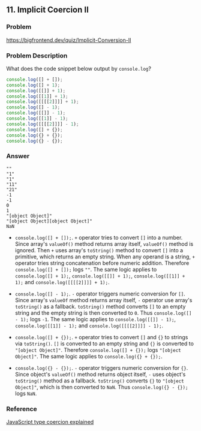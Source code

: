 ## 11. Implicit Coercion II

### Problem

https://bigfrontend.dev/quiz/Implicit-Conversion-II

### Problem Description

What does the code snippet below output by `console.log`?

```js
console.log([] + []);
console.log([] + 1);
console.log([[]] + 1);
console.log([[1]] + 1);
console.log([[[[2]]]] + 1);
console.log([] - 1);
console.log([[]] - 1);
console.log([[1]] - 1);
console.log([[[[2]]]] - 1);
console.log([] + {});
console.log({} + {});
console.log({} - {});
```

### Answer

```
""
"1"
"1"
"11"
"21"
-1
-1
0
1
"[object Object]"
"[object Object][object Object]"
NaN
```

- `console.log([] + []);`. `+` operator tries to convert `[]` into a number. Since array's `valueOf()` method returns array itself, `valueOf()` method is ignored. Then `+` uses array's `toString()` method to convert `[]` into a primitive, which returns an empty string. When any operand is a string, `+` operator tries string concatenation before numeric addition. Therefore `console.log([] + []);` logs `""`. The same logic applies to `console.log([] + 1);`, `console.log([[]] + 1);`, `console.log([[1]] + 1);` and `console.log([[[[2]]]] + 1);`.

- `console.log([] - 1);`. `-` operator triggers numeric conversion for `[]`. Since array's `valueOf` method returns array itself, `-` operator use array's `toString()` as a fallback. `toString()` method converts `[]` to an empty string and the empty string is then converted to `0`.
  Thus `console.log([] - 1);` logs `-1`. The same logic applies to `console.log([[]] - 1);`, `console.log([[1]] - 1);` and `console.log([[[[2]]]] - 1);`.

- `console.log([] + {});`. `+` operator tries to convert `[]` and `{}` to strings via `toString()`. `[]` is converted to an empty string and `{}` is converted to `"[object Object]"`. Therefore `console.log([] + {});` logs `"[object Object]"`. The same logic applies to `console.log({} + {});`.

- `console.log({} - {});`. `-` operator triggers numeric conversion for `{}`. Since object's `valueOf()` method returns object itself, `-` uses object's `toString()` method as a fallback. `toString()` converts `{}` to `"[object Object]"`, which is then converted to `NaN`. Thus `console.log({} - {});` logs `NaN`.

### Reference

[JavaScript type coercion explained](https://www.freecodecamp.org/news/js-type-coercion-explained-27ba3d9a2839/)
